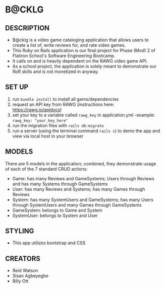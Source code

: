 

# B@CKLG

## DESCRIPTION
- B@cklg is a video game cataloging application that allows users to create a list of, write reviews for, and rate video games.  
- This Ruby on Rails application is our final project for Phase (Mod) 2 of Flatiron School's Software Engineering Bootcamp. 
- It calls on and is heavily dependent on the RAWG video game API. 
- As a school project, the application is solely meant to demonstrate our RoR skills and is not monetized in anyway.

## SET UP 
1. run `bundle install` to install all gems/dependencies
2. request an API key from RAWG (instructions here: https://rawg.io/apidocs)
3. set your key to a variable called `rawg_key` in application.yml
    -example: `rawg_key: "your_key_here"`
4. run the migration files with `rails db:migrate`
5. run a server (using the terminal command `rails s`) to demo the app and view via local host in your browser

## MODELS
There are 5 models in the application; combined, they demonstrate usage of each of the 7 standard CRUD actions:
  - Game: has many Reviews and GameSystems; Users through Reviews and has many Systems through GameSystems
  - User: has many Reviews and Systems; has many Games through Reviews
  - System: has many SystemUsers and GameSystems; has many Users through SystemUsers and many Games through GameSystems
  - GameSystem: belongs to Game and System
  - SystemUser: belongs to System and User

## STYLING
- This app utilizes bootstrap and CSS

## CREATORS
- Reid Watson
- Sisan Agbeyegbe
- Billy Ott
